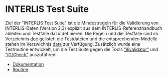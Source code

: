 # INTERLIS Test Suite
Ziel der "INTERLIS Test Suite" ist die Mindestregeln für die Validierung von INTERLIS-Daten (Version 2.3) explizit aus dem INTERLIS-Referenzhandbuch ableiten und Testfälle dazu definieren. 
Die Regeln und die Testfälle sind im Verzeichnis [doc](doc/README.md) gelistet: die Testdateien und die entsprechenden Modelle stehen im Verzwichnis [data](data) zur Verfügung.
Zusätzlich wurde eine Testroutine entwickelt, um die Test Suite gegen die Tools ["ilivalidator"](https://www.interlis.ch/downloads/ilivalidator) und ["iG/Check"](https://www.interlis.ch/downloads/igcheck) auszuführen.
- [Dokumentation](doc/README.md)
- [Routine](routine)
